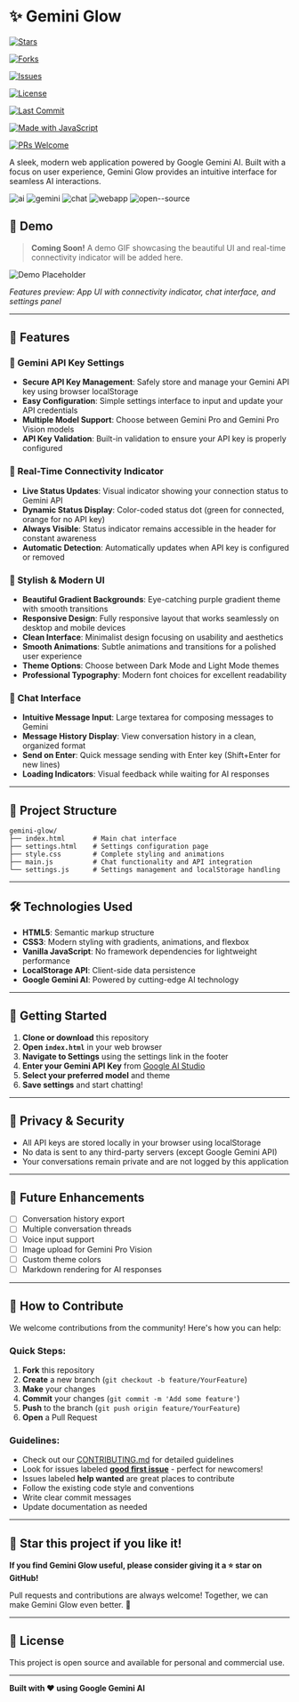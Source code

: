# ✨ Gemini Glow

[![Stars](https://img.shields.io/github/stars/Arigitshub/gemini-glow)](https://github.com/Arigitshub/gemini-glow/stargazers)

[![Forks](https://img.shields.io/github/forks/Arigitshub/gemini-glow)](https://github.com/Arigitshub/gemini-glow/network/members)

[![Issues](https://img.shields.io/github/issues/Arigitshub/gemini-glow)](https://github.com/Arigitshub/gemini-glow/issues)

[![License](https://img.shields.io/github/license/Arigitshub/gemini-glow)](LICENSE)

[![Last Commit](https://img.shields.io/github/last-commit/Arigitshub/gemini-glow/main)](https://github.com/Arigitshub/gemini-glow/commits/main)

[![Made with JavaScript](https://img.shields.io/badge/Made%20with-JavaScript-yellow)](https://developer.mozilla.org/docs/Web/JavaScript)

[![PRs Welcome](https://img.shields.io/badge/PRs-welcome-brightgreen.svg)](https://github.com/Arigitshub/gemini-glow/pulls)


A sleek, modern web application powered by Google Gemini AI. Built with a focus on user experience, Gemini Glow provides an intuitive interface for seamless AI interactions.

![ai](https://img.shields.io/badge/ai-purple) ![gemini](https://img.shields.io/badge/gemini-blue) ![chat](https://img.shields.io/badge/chat-green) ![webapp](https://img.shields.io/badge/webapp-orange) ![open--source](https://img.shields.io/badge/open--source-red)

## 📸 Demo

> **Coming Soon!** A demo GIF showcasing the beautiful UI and real-time connectivity indicator will be added here.

![Demo Placeholder](https://via.placeholder.com/800x400/667eea/ffffff?text=Gemini+Glow+Demo+Coming+Soon)

*Features preview: App UI with connectivity indicator, chat interface, and settings panel*

---

## 🚀 Features

### 🔑 Gemini API Key Settings
- **Secure API Key Management**: Safely store and manage your Gemini API key using browser localStorage
- **Easy Configuration**: Simple settings interface to input and update your API credentials
- **Multiple Model Support**: Choose between Gemini Pro and Gemini Pro Vision models
- **API Key Validation**: Built-in validation to ensure your API key is properly configured

### 📡 Real-Time Connectivity Indicator
- **Live Status Updates**: Visual indicator showing your connection status to Gemini API
- **Dynamic Status Display**: Color-coded status dot (green for connected, orange for no API key)
- **Always Visible**: Status indicator remains accessible in the header for constant awareness
- **Automatic Detection**: Automatically updates when API key is configured or removed

### 🎨 Stylish & Modern UI
- **Beautiful Gradient Backgrounds**: Eye-catching purple gradient theme with smooth transitions
- **Responsive Design**: Fully responsive layout that works seamlessly on desktop and mobile devices
- **Clean Interface**: Minimalist design focusing on usability and aesthetics
- **Smooth Animations**: Subtle animations and transitions for a polished user experience
- **Theme Options**: Choose between Dark Mode and Light Mode themes
- **Professional Typography**: Modern font choices for excellent readability

### 💬 Chat Interface
- **Intuitive Message Input**: Large textarea for composing messages to Gemini
- **Message History Display**: View conversation history in a clean, organized format
- **Send on Enter**: Quick message sending with Enter key (Shift+Enter for new lines)
- **Loading Indicators**: Visual feedback while waiting for AI responses

---

## 📁 Project Structure

```
gemini-glow/
├── index.html       # Main chat interface
├── settings.html    # Settings configuration page
├── style.css        # Complete styling and animations
├── main.js          # Chat functionality and API integration
└── settings.js      # Settings management and localStorage handling
```

---

## 🛠️ Technologies Used

- **HTML5**: Semantic markup structure
- **CSS3**: Modern styling with gradients, animations, and flexbox
- **Vanilla JavaScript**: No framework dependencies for lightweight performance
- **LocalStorage API**: Client-side data persistence
- **Google Gemini AI**: Powered by cutting-edge AI technology

---

## 🎯 Getting Started

1. **Clone or download** this repository
2. **Open `index.html`** in your web browser
3. **Navigate to Settings** using the settings link in the footer
4. **Enter your Gemini API Key** from [Google AI Studio](https://makersuite.google.com/app/apikey)
5. **Select your preferred model** and theme
6. **Save settings** and start chatting!

---

## 🔐 Privacy & Security

- All API keys are stored locally in your browser using localStorage
- No data is sent to any third-party servers (except Google Gemini API)
- Your conversations remain private and are not logged by this application

---

## 🌟 Future Enhancements

- [ ] Conversation history export
- [ ] Multiple conversation threads
- [ ] Voice input support
- [ ] Image upload for Gemini Pro Vision
- [ ] Custom theme colors
- [ ] Markdown rendering for AI responses

---

## 🤝 How to Contribute

We welcome contributions from the community! Here's how you can help:

### Quick Steps:

1. **Fork** this repository
2. **Create** a new branch (`git checkout -b feature/YourFeature`)
3. **Make** your changes
4. **Commit** your changes (`git commit -m 'Add some feature'`)
5. **Push** to the branch (`git push origin feature/YourFeature`)
6. **Open** a Pull Request

### Guidelines:

- Check out our [CONTRIBUTING.md](CONTRIBUTING.md) for detailed guidelines
- Look for issues labeled **[good first issue](https://github.com/Arigitshub/gemini-glow/labels/good%20first%20issue)** - perfect for newcomers!
- Issues labeled **help wanted** are great places to contribute
- Follow the existing code style and conventions
- Write clear commit messages
- Update documentation as needed

---

## 🌟 Star this project if you like it!

**If you find Gemini Glow useful, please consider giving it a ⭐ star on GitHub!** 

Pull requests and contributions are always welcome! Together, we can make Gemini Glow even better. 🚀

---

## 📄 License

This project is open source and available for personal and commercial use.

---

**Built with ❤️ using Google Gemini AI**

